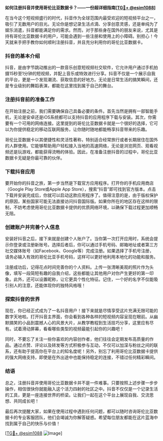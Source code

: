 **如何注册抖音并使用哥伦比亚数据卡？——一份超详细指南[[TG💪+ @esim1088](https://t.me/s/esim1088)]**

在当今这个短视频盛行的时代，抖音作为全球范围内最受欢迎的短视频平台之一，吸引了无数用户的目光。无论你是想记录生活点滴、分享创意灵感，还是单纯为了娱乐消遣，抖音都能满足你的需求。然而，对于那些身在国外的朋友来说，尤其是持有哥伦比亚数据卡的用户，可能会遇到一些注册和使用上的小障碍。别担心！今天就来手把手教你如何顺利注册抖音，并且充分利用你的哥伦比亚数据卡。

### 抖音的基本介绍

抖音，是由字节跳动推出的一款音乐创意短视频社交软件，它允许用户通过手机拍摄15秒至1分钟的短视频，并配上音乐或特效进行分享。抖音不仅是一个展示自我的平台，更是一个发现潮流、获取信息的好地方。无论是日常生活的搞笑瞬间，还是专业级别的舞蹈表演，都能在这里找到属于自己的舞台。

### 注册抖音前的准备工作

在开始注册之前，我们需要确保自己具备必要的条件。首先当然是拥有一部智能手机，无论是安卓还是iOS系统都可以支持抖音的应用程序下载与安装。其次，你需要有一个可用的网络连接。这里提到的哥伦比亚数据卡就是一个很好的选择，它可以为你提供稳定的移动互联网服务，让你随时随地都能畅享抖音带来的乐趣。

哥伦比亚数据卡以其便捷性和灵活性著称，特别适合经常旅行或者长期居住在国外的人群使用。它能够帮助用户轻松接入当地的高速网络，无论是浏览网页、观看视频还是玩游戏，都能获得流畅的体验。因此，在准备注册抖音的过程中，哥伦比亚数据卡无疑是你最可靠的伙伴。

### 下载抖音应用

要开始你的抖音之旅，第一步当然是下载官方应用程序。打开你的手机应用商店（Google Play Store或Apple App Store），搜索“抖音”即可找到官方版本。点击下载并安装完成后，你就可以启动这款应用程序了。值得注意的是，由于版权保护的原因，某些国家可能无法直接访问抖音国际版。如果你所在的地区存在这样的限制，不妨考虑使用哥伦比亚数据卡提供的优质网络环境，以确保下载过程更加顺畅无阻。

### 创建账户并完善个人信息

安装好抖音之后，接下来就是创建个人账户了。当你第一次打开应用时，系统会提示你登录或注册新账号。选择后者后，你可以通过手机号码、邮箱地址或者第三方社交媒体账号（如Facebook、Google等）完成注册。如果选择了手机号注册，请务必输入有效的哥伦比亚手机号码，这样可以更好地利用本地化的功能和服务。

注册成功后，记得花点时间完善你的个人资料。上传一张清晰美观的照片作为头像，填写一段简短有趣的自我介绍，这些都能让其他用户对你产生更好的第一印象。此外，还可以设置昵称，让它更具个性化特征。记住，一个好的名字不仅能吸引别人的注意，还能体现你的独特风格哦！

### 探索抖音的世界

现在，你已经正式成为了一名抖音用户！接下来就是尽情享受这片充满无限可能的数字天地啦。打开抖音主界面，你会看到各种各样的短视频内容呈现在眼前。从幽默搞笑的小品到震撼人心的风景大片，从教学教程到生活技巧分享，这里应有尽有。试着滑动屏幕，看看哪些类型的视频最能引起你的兴趣吧！

同时，不要忘了关注一些你喜欢的内容创作者，他们往往会定期发布高质量的作品。通过点赞、评论以及转发等方式积极参与互动，不仅可以加深与粉丝之间的联系，还有助于提高你在平台上的知名度呢！另外，别忘了利用哥伦比亚数据卡提供的强大网络支持，即使是在外出途中也能保持稳定的连接，不错过任何精彩瞬间。

### 结语

总之，注册抖音并使用哥伦比亚数据卡并不是一件难事。只要按照上述步骤一步步操作，相信很快你就能融入这个活力四射的社区之中。抖音不仅仅是一个记录生活的工具，更是一座连接世界的桥梁。让我们一起在这个平台上展现自我、交流思想、共同成长吧！

最后再次提醒大家，如果在使用过程中遇到任何问题，都可以随时咨询哥伦比亚数据卡的专业客服团队，他们会竭诚为你解答疑惑。希望每位朋友都能在这片蓝海中找到属于自己的快乐与价值！

[[TG💪+ @esim1088](https://t.me/s/esim1088) ![Image](https://i.postimg.cc/4NQfJmqS/Snipaste-2025-05-13-00-14-12.png)]
